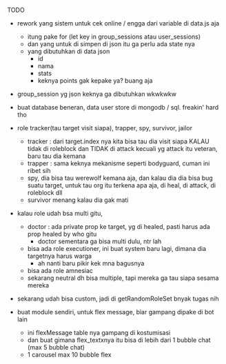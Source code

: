 TODO

- rework yang sistem untuk cek online / engga dari variable di data.js aja
  - itung pake for (let key in group_sessions atau user_sessions)
  - dan yang untuk di simpen di json itu ga perlu ada state nya
  - yang dibutuhkan di data json
    - id
    - nama
    - stats
    - keknya points gak kepake ya? buang aja
    
- group_session yg json keknya ga dibutuhkan wkwkwkw

- buat database beneran, data user store di mongodb / sql. freakin' hard tho

- role tracker(tau target visit siapa), trapper, spy, survivor, jailor
  - tracker : dari target.index nya kita bisa tau dia visit siapa KALAU tidak di roleblock dan TIDAK di attack
    kecuali yg attack itu veteran, baru tau dia kemana
  - trapper : sama keknya mekanisme seperti bodyguard, cuman ini ribet sih
  - spy, dia bisa tau werewolf kemana aja, dan kalau dia dia bisa bug suatu target, untuk tau org itu terkena apa aja, di heal, di attack, di roleblock dll
  - survivor menang kalau dia gak mati
- kalau role udah bsa multi gitu, 
  - doctor : ada private prop ke target, yg di healed, pasti harus ada prop healed by who gitu
    - doctor sementara ga bisa multi dulu, ntr lah
  - bisa ada role executioner, ini buat system baru lagi, dimana dia targetnya harus warga
    - ah nanti baru pikir kek mna bagusnya
  - bisa ada role amnesiac
  - sekarang neutral dh bisa multiple, tapi mereka ga tau siapa sesama mereka

- sekarang udah bisa custom, jadi di getRandomRoleSet bnyak tugas nih
  
- buat module sendiri, untuk flex message, biar gampang dipake di bot lain
  - ini flexMessage table nya gampang di kostumisasi
  - dan buat gimana flex_textxnya itu bisa di lebih dari 1 bubble chat (max 5 bubble chat)
  - 1 carousel max 10 bubble flex
